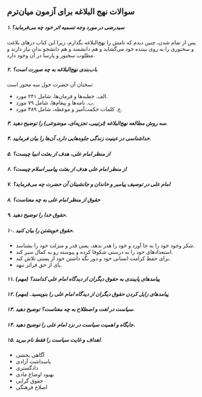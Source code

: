 ## سوالات نهج البلاغه برای آزمون میان‌ترم

##### ۱.سیدرضی در مورد وجه تسمیه اثر خود چه می‌فرماید؟

پس از تمام شدن، چنین دیدم که نامش را نهج‌البلاغه بگذارم، زیرا این کتاب درهای بلاغت و سخنوری را به روی بیننده خود می‌گشاید و هم دانشمند و هم دانشجو بدان نیاز دارند و مطلوب سخنور و پارسا در آن وجود دارد.

##### ۲. باب‌بندی نهج‌البلاغه به چه صورت است؟

سخنان آن حضرت حول سه محور است:

* الف. خطبه‌ها و فرمان‌ها، شامل ۲۴۱ مورد.
* ب. نامه‌ها و پیغام‌ها، شامل ۷۹ مورد.
* ج. کلمات حکمت‌آمیز و موعظه، شامل ۴۸۹ مورد.

##### ۳. سه روش مطالعه نهج‌البلاغه (ترتیبی، تجزیه‌ای، موضوعی) را توضیح دهید.


##### ۴. خداشناسی در عینیت زندگی جلوه‌هایی دارد، آن‌ها را بیان فرمایید.


##### ۵. از منظر امام علی، هدف از بعثت انبیا چیست؟


##### ۶. از منظر امام علی هدف از بعثت پیامبر اسلام چیست؟


##### ۷. امام علی در توصیف پیامبر و خاندان و جانشینان آن حضرت چه می‌فرماید؟


##### ۸. حقوق از منظر امام علی به چه معناست؟


##### ۹. حقوق خدا را توضیح دهید.


##### ۱۰. حقوق خویشتن را بیان کنید.
* شکر وجود خود را به جا آورد و خود را هدر ندهد، یعنی قدر و منزلت خود را بشناسد.
* استعدادهای خود را به درستی شکوفا کرده و پیوسته رو به کمال سیر کند.
* برای حفظ کرامت انسانی خود و دور نگه داشتن خود از پستی تلاش کند.
* پای از حق فراتر ننهد.

##### ۱۱. پیامدهای پایبندی به حقوق دیگران از دیدگاه امام علی کدامند؟ (مهم)


##### ۱۲. پیامدهای زایل کردن حقوق دیگران از دیدگاه امام علی را بنویسید. (مهم)


##### ۱۳. سیاست در لغت و اصطلاح به چه معناست؟ توضیح دهید.


##### ۱۴. جایگاه و اهمیت سیاست در نزد امام علی را توضیح دهید.


##### ۱۵. اهداف و غایت سیاست را فقط نام ببرید.
* آگاهی بخشی
* پاسداشت آزادی
* دادگستری
* بهبود اوضاع مادی
* حقوق گرایی
* اصلاح فرهنگی